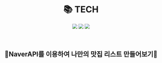 <div align=center><h1>📚 TECH</h1></div>
<div align=center>
    <img src="https://img.shields.io/badge/java-007396?style=flat&logo=java&logoColor=white">
    <img src="https://img.shields.io/badge/Spring-6DB33F?style=flat&logo=SpringBoot&logoColor=white"/>
    <img src="https://img.shields.io/badge/NaverAPI-03C75A?style=flat&logo=Naver&logoColor=white"/>
</div>
<br>
<br>

<div align=center>
<h2>
🍳NaverAPI를 이용하여 나만의 맛집 리스트 만들어보기🥓
</h2>
</div>
